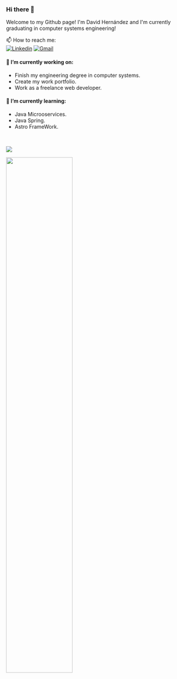 <!--
**DahbOne1/DahbOne1** is a ✨ _special_ ✨ repository because its `README.md` (this file) appears on your GitHub profile.

Here are some ideas to get you started:

- 👯 I’m looking to collaborate on ...
- 🤔 I’m looking for help with ...
- 💬 Ask me about ...
- 📫 How to reach me: ...

-->
### Hi there 👋
Welcome to my Github page! I'm David Hernández and I'm currently graduating in computer systems engineering!

📫 How to reach me:
<br>
[![Linkedin](https://img.shields.io/badge/-LinkedIn-blue?style=flat&logo=Linkedin&logoColor=white)](https://www.linkedin.com/in/david-antonio-hernández-brito-213a951b8)
[![Gmail](https://img.shields.io/badge/-Gmail-c14438?style=flat&logo=Gmail&logoColor=white)](mailto:david.arcos1000@gmail.com)

#### 🔭 I’m currently working on: 
- Finish my engineering degree in computer systems.
- Create my work portfolio.
- Work as a freelance web developer.

#### 🌱 I’m currently learning:
- Java Microoservices.
- Java Spring.
- Astro FrameWork.
<br>
<p align="left" width="60%"><img src="https://github-readme-stats.vercel.app/api/top-langs/?username=DahbOne1&show_icons=true&hide_border=true" :: Top Langs" /></p>
<img align="left" width="60%" src="https://github-readme-stats.vercel.app/api?username=DahbOne1&show_icons=true&hide_border=true" />



